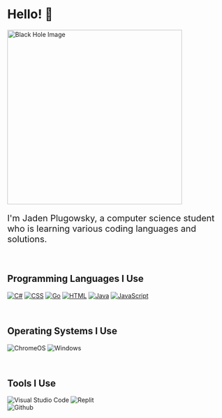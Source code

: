 <h1>Hello! 👋</h1>
<img src="https://idsb.tmgrup.com.tr/ly/uploads/images/2023/02/21/258632.jpg" alt="Black Hole Image" style="height: auto; width: 400px;">
<p style="font-size: 20px;">I'm Jaden Plugowsky, a computer science student who is learning various coding languages and solutions.</p>

<br>
<h2>Programming Languages I Use</h2>
<p>
  <a href="https://github.com/search?q=user%3AJaden-Plugowsky+language%3Acsharp"><img alt="C#" src="https://custom-icon-badges.herokuapp.com/badge/C%23-68217A.svg?logo=cs2&logoColor=white"></a>
  <a href="https://github.com/search?q=user%3AJaden-Plugowsky+language%3Acss"><img alt="CSS" src="https://img.shields.io/badge/CSS-1572B6.svg?logo=css3&logoColor=white"></a>
  <a href="https://github.com/search?q=user%3AJaden-Plugowsky+language%3Ago"><img alt="Go" src="https://img.shields.io/badge/go-%2300ADD8?logo=go&logoColor=white"></a>
  <a href="https://github.com/search?q=user%3AJaden-Plugowsky+language%3Ahtml"><img alt="HTML" src="https://img.shields.io/badge/HTML-E34F26.svg?logo=html5&logoColor=white"></a>
  <a href="https://github.com/search?q=user%3AJaden-Plugowsky+language%3Ajava"><img alt="Java" src="https://img.shields.io/badge/Java-007396.svg?logo=java&logoColor=white"></a>
  <a href="https://github.com/search?q=user%3AJaden-Plugowsky+language%3Ajavascript"><img alt="JavaScript" src="https://img.shields.io/badge/JavaScript-F7DF1E.svg?logo=javascript&logoColor=black"></a>
</p>

<br>
<h2>Operating Systems I Use</h2>
<p>
  <img src="https://img.shields.io/badge/chrome%20os-3d89fc?logo=google%20chrome&logoColor=white" alt="ChromeOS">
  <img src="https://img.shields.io/badge/Windows-0078D6?logo=windows&logoColor=white" alt="Windows">
</p>

<br>
<h2>Tools I Use</h2>
<p>
  <img src="https://img.shields.io/badge/Visual%20Studio%20Code-0078d7.svg?style=for-the-badge&logo=visual-studio-code&logoColor=white" alt="Visual Studio Code">
  <img src="https://img.shields.io/badge/Repl.it-%230D101E.svg?style=for-the-badge&logo=replit&logoColor=white" alt="Replit">
  <br>
  <img src="https://img.shields.io/badge/github-%23121011.svg?style=for-the-badge&logo=github&logoColor=white" alt="Github">
</p>

<!--
**Jaden-Plugowsky/Jaden-Plugowsky** is a ✨ _special_ ✨ repository because its `README.md` (this file) appears on your GitHub profile.

Here are some ideas to get you started:

- 🔭 I’m currently working on ...
- 🌱 I’m currently learning ...
- 👯 I’m looking to collaborate on ...
- 🤔 I’m looking for help with ...
- 💬 Ask me about ...
- 📫 How to reach me: ...
- 😄 Pronouns: ...
- ⚡ Fun fact: ...
-->

